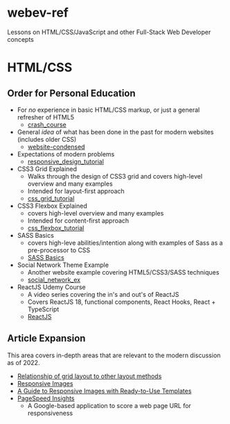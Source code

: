 # webev-ref
Lessons on HTML/CSS/JavaScript and other Full-Stack Web Developer concepts


# HTML/CSS
## Order for Personal Education

* For *no* experience in basic HTML/CSS markup, or just a general refresher of HTML5
  * [crash_course](crash_course/readme.md)
* General *idea* of what has been done in the past for modern websites (includes older CSS)
  * [website-condensed](website-condensed/readme.md)
* Expectations of modern problems
  * [responsive_design_tutorial](responsive_design_tutorial/readme.md)
* CSS3 Grid Explained
  * Walks through the design of CSS3 grid and covers high-level overview and many examples
  * Intended for layout-first approach
  * [css_grid_tutorial](css_grid_tutorial/readme.md)
* CSS3 Flexbox Explained
  * covers high-level overview and many examples
  * Intended for content-first approach
  * [css_flexbox_tutorial](css_flexbox_tutorial/readme.md)
* SASS Basics
   * covers high-leve abilities/intention along with examples of Sass as a pre-processor to CSS
   * [SASS Basics](https://sass-lang.com/guide)
* Social Network Theme Example
   * Another website example covering HTML5/CSS3/SASS techniques
   * [social_network_ex](social_network_ex/readme.md)
* ReactJS Udemy Course
  * A video series covering the in's and out's of ReactJS
  * Covers ReactJS 18, functional components, React Hooks, React + TypeScript
  * [ReactJS](react_the_complete_guide/readme.md)

## Article Expansion

This area covers in-depth areas that are relevant to the modern discussion as of 2022.

* [Relationship of grid layout to other layout methods](https://developer.mozilla.org/en-US/docs/Web/CSS/CSS_Grid_Layout/Relationship_of_Grid_Layout)
* [Responsive Images](https://developer.mozilla.org/en-US/docs/Learn/HTML/Multimedia_and_embedding/Responsive_images)
* [A Guide to Responsive Images with Ready-to-Use Templates](https://www.freecodecamp.org/news/a-guide-to-responsive-images-with-ready-to-use-templates-c400bd65c433)
* [PageSpeed Insights](https://pagespeed.web.dev/?utm_source=psi&utm_medium=redirect)
  * A Google-based application to score a web page URL for responsiveness
